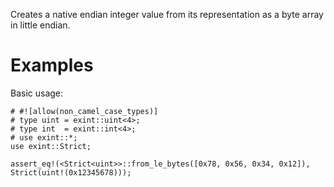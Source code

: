Creates a native endian integer value from its representation as a byte array in little endian.

# Examples

Basic usage:

```
# #![allow(non_camel_case_types)]
# type uint = exint::uint<4>;
# type int  = exint::int<4>;
# use exint::*;
use exint::Strict;

assert_eq!(<Strict<uint>>::from_le_bytes([0x78, 0x56, 0x34, 0x12]), Strict(uint!(0x12345678)));
```
